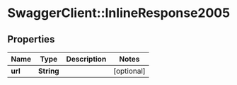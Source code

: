 # SwaggerClient::InlineResponse2005

## Properties
Name | Type | Description | Notes
------------ | ------------- | ------------- | -------------
**url** | **String** |  | [optional] 

